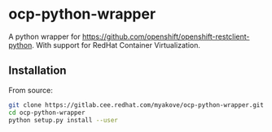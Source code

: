 # ocp-python-wrapper
A python wrapper for https://github.com/openshift/openshift-restclient-python.
With support for RedHat Container Virtualization.

## Installation
From source:
```bash
git clone https://gitlab.cee.redhat.com/myakove/ocp-python-wrapper.git
cd ocp-python-wrapper
python setup.py install --user
```
